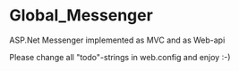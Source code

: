 # Global_Messenger
ASP.Net Messenger implemented as MVC and as Web-api

Please change all "todo"-strings in web.config and enjoy :-)
